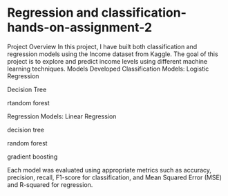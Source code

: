 # Regression and classification-hands-on-assignment-2
Project Overview
In this project, I have built both classification and regression models using the Income dataset from Kaggle. The goal of this project is to explore and predict income levels using different machine learning techniques.
Models Developed
Classification Models:
Logistic Regression

Decision Tree

rtandom forest



Regression Models:
Linear Regression

decision tree

random forest 

gradient boosting 


Each model was evaluated using appropriate metrics such as accuracy, precision, recall, F1-score for classification, and Mean Squared Error (MSE) and R-squared for regression.


